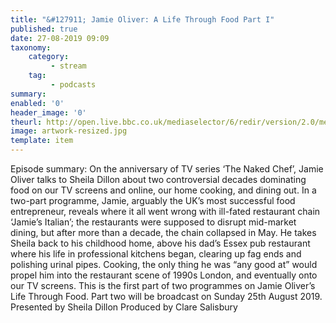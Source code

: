 ```yaml
---
title: "&#127911; Jamie Oliver: A Life Through Food Part I"
published: true
date: 27-08-2019 09:09
taxonomy:
    category:
         - stream
    tag:
         - podcasts
summary:
enabled: '0'
header_image: '0'
theurl: http://open.live.bbc.co.uk/mediaselector/6/redir/version/2.0/mediaset/audio-nondrm-download/proto/http/vpid/p07kqclh.mp3
image: artwork-resized.jpg
template: item
---
```

 
Episode summary: On the anniversary of TV series ‘The Naked Chef’, Jamie Oliver talks to Sheila Dillon about two controversial decades dominating food on our TV screens and online, our home cooking, and dining out. In a two-part programme, Jamie, arguably the UK’s most successful food entrepreneur, reveals where it all went wrong with ill-fated restaurant chain ‘Jamie’s Italian’; the restaurants were supposed to disrupt mid-market dining, but after more than a decade, the chain collapsed in May. He takes Sheila back to his childhood home, above his dad’s Essex pub restaurant where his life in professional kitchens began, clearing up fag ends and polishing urinal pipes. Cooking, the only thing he was “any good at” would propel him into the restaurant scene of 1990s London, and eventually onto our TV screens. This is the first part of two programmes on Jamie Oliver’s Life Through Food. Part two will be broadcast on Sunday 25th August 2019. Presented by Sheila Dillon Produced by Clare Salisbury
